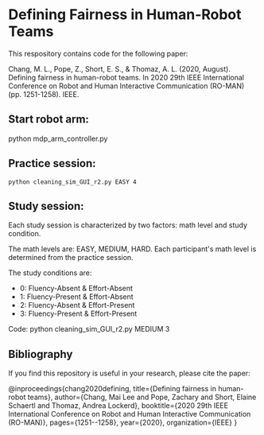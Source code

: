 # Defining Fairness in Human-Robot Teams

This respository contains code for the following paper:

Chang, M. L., Pope, Z., Short, E. S., & Thomaz, A. L. (2020, August). Defining fairness in human-robot teams. In 2020 29th IEEE International Conference on Robot and Human Interactive Communication (RO-MAN) (pp. 1251-1258). IEEE.

## Start robot arm:
python mdp_arm_controller.py

## Practice session:
```
python cleaning_sim_GUI_r2.py EASY 4
```

## Study session:
Each study session is characterized by two factors: math level and study condition.

The math levels are: EASY, MEDIUM, HARD. Each participant's math level is determined from the practice session.

The study conditions are:

* 0: Fluency-Absent & Effort-Absent
* 1: Fluency-Present & Effort-Absent
* 2: Fluency-Absent & Effort-Present
* 3: Fluency-Present & Effort-Present

Code:
python cleaning_sim_GUI_r2.py MEDIUM 3

## Bibliography
If you find this repository is useful in your research, please cite the paper:

@inproceedings{chang2020defining,
  title={Defining fairness in human-robot teams},
  author={Chang, Mai Lee and Pope, Zachary and Short, Elaine Schaertl and Thomaz, Andrea Lockerd},
  booktitle={2020 29th IEEE International Conference on Robot and Human Interactive Communication (RO-MAN)},
  pages={1251--1258},
  year={2020},
  organization={IEEE}
}
